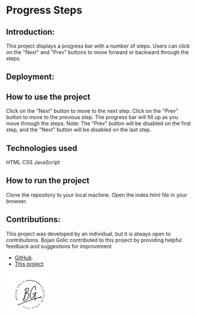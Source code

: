 

# Progress Steps

## Introduction:
This project displays a progress bar with a number of steps. Users can click on the "Next" and "Prev" buttons to move forward or backward through the steps.

## Deployment:


## How to use the project
Click on the "Next" button to move to the next step.
Click on the "Prev" button to move to the previous step.
The progress bar will fill up as you move through the steps.
Note: The "Prev" button will be disabled on the first step, and the "Next" button will be disabled on the last step.


## Technologies used
HTML
CSS
JavaScript

## How to run the project
Clone the repository to your local machine.
Open the index.html file in your browser.


## Contributions:
This project was developed by an individual, but it is always open to contributions. Bojan Golic contributed to this project by providing helpful feedback and suggestions for improvement 
- [GitHub](https://github.com/bokigolic).
- [This project](https://github.com/bokigolic/fornt-end-practice/tree/develop/Progress%20Steps)

![Logo](https://github.com/bokigolic/fornt-end-practice/blob/develop/Template/logo-bojan-small.png)






